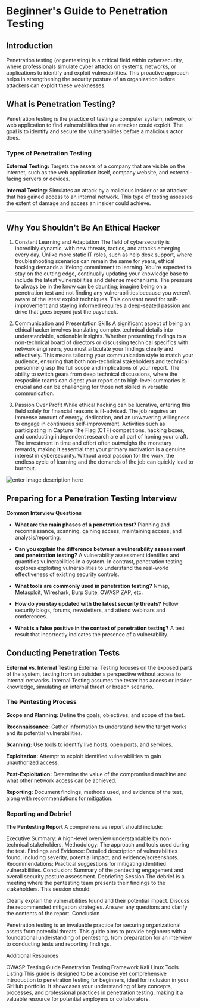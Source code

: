 # Beginner's Guide to Penetration Testing

## Introduction
Penetration testing (or pentesting) is a critical field within cybersecurity, where professionals simulate cyber attacks on systems, networks, or applications to identify and exploit vulnerabilities. This proactive approach helps in strengthening the security posture of an organization before attackers can exploit these weaknesses.

## What is Penetration Testing?
Penetration testing is the practice of testing a computer system, network, or web application to find vulnerabilities that an attacker could exploit. The goal is to identify and secure the vulnerabilities before a malicious actor does.

### Types of Penetration Testing

**External Testing:** Targets the assets of a company that are visible on the internet, such as the web application itself, company website, and external-facing servers or devices.

**Internal Testing:** Simulates an attack by a malicious insider or an attacker that has gained access to an internal network. This type of testing assesses the extent of damage and access an insider could achieve.

---------------

## Why You Shouldn't Be An Ethical Hacker
1. Constant Learning and Adaptation
The field of cybersecurity is incredibly dynamic, with new threats, tactics, and attacks emerging every day. Unlike more static IT roles, such as help desk support, where troubleshooting scenarios can remain the same for years, ethical hacking demands a lifelong commitment to learning. You're expected to stay on the cutting edge, continually updating your knowledge base to include the latest vulnerabilities and defense mechanisms.
The pressure to always be in the know can be daunting; imagine being on a penetration test and not finding any vulnerabilities because you weren't aware of the latest exploit techniques. This constant need for self-improvement and staying informed requires a deep-seated passion and drive that goes beyond just the paycheck.

2. Communication and Presentation Skills
A significant aspect of being an ethical hacker involves translating complex technical details into understandable, actionable insights. Whether presenting findings to a non-technical board of directors or discussing technical specifics with network engineers, you must articulate your findings clearly and effectively.
This means tailoring your communication style to match your audience, ensuring that both non-technical stakeholders and technical personnel grasp the full scope and implications of your report. The ability to switch gears from deep technical discussions, where the resposible teams can digest your report or to high-level summaries is crucial and can be challenging for those not skilled in versatile communication.

3. Passion Over Profit
While ethical hacking can be lucrative, entering this field solely for financial reasons is ill-advised. The job requires an immense amount of energy, dedication, and an unwavering willingness to engage in continuous self-improvement.
Activities such as participating in Capture The Flag (CTF) competitions, hacking boxes, and conducting independent research are all part of honing your craft. The investment in time and effort often outweighs the monetary rewards, making it essential that your primary motivation is a genuine interest in cybersecurity.
Without a real passion for the work, the endless cycle of learning and the demands of the job can quickly lead to burnout.

![enter image description here](https://github.com/hhkolberg/hhkolberg.github.io/blob/main/assets/pentest.png?raw=true)


## Preparing for a Penetration Testing Interview

**Common Interview Questions**

- **What are the main phases of a penetration test?**
Planning and reconnaissance, scanning, gaining access, maintaining access, and analysis/reporting.

- **Can you explain the difference between a vulnerability assessment and penetration testing?**
A vulnerability assessment identifies and quantifies vulnerabilities in a system. In contrast, penetration testing explores exploiting vulnerabilities to understand the real-world effectiveness of existing security controls.

- **What tools are commonly used in penetration testing?**
Nmap, Metasploit, Wireshark, Burp Suite, OWASP ZAP, etc.

- **How do you stay updated with the latest security threats?**
Follow security blogs, forums, newsletters, and attend webinars and conferences.

- **What is a false positive in the context of penetration testing?**
A test result that incorrectly indicates the presence of a vulnerability.

## Conducting Penetration Tests

**External vs. Internal Testing**
External Testing focuses on the exposed parts of the system, testing from an outsider's perspective without access to internal networks.
Internal Testing assumes the tester has access or insider knowledge, simulating an internal threat or breach scenario.

### The Pentesting Process
**Scope and Planning:** 
Define the goals, objectives, and scope of the test.

**Reconnaissance:** Gather information to understand how the target works and its potential vulnerabilities.

**Scanning:** Use tools to identify live hosts, open ports, and services.

**Exploitation:** Attempt to exploit identified vulnerabilities to gain unauthorized access.

**Post-Exploitation:** Determine the value of the compromised machine and what other network access can be achieved.

**Reporting:** Document findings, methods used, and evidence of the test, along with recommendations for mitigation.

### Reporting and Debrief

**The Pentesting Report**
A comprehensive report should include:

Executive Summary: A high-level overview understandable by non-technical stakeholders.
Methodology: The approach and tools used during the test.
Findings and Evidence: Detailed description of vulnerabilities found, including severity, potential impact, and evidence/screenshots.
Recommendations: Practical suggestions for mitigating identified vulnerabilities.
Conclusion: Summary of the pentesting engagement and overall security posture assessment.
Debriefing Session
The debrief is a meeting where the pentesting team presents their findings to the stakeholders. This session should:

Clearly explain the vulnerabilities found and their potential impact.
Discuss the recommended mitigation strategies.
Answer any questions and clarify the contents of the report.
Conclusion

Penetration testing is an invaluable practice for securing organizational assets from potential threats. This guide aims to provide beginners with a foundational understanding of pentesting, from preparation for an interview to conducting tests and reporting findings.

Additional Resources

OWASP Testing Guide
Penetration Testing Framework
Kali Linux Tools Listing
This guide is designed to be a concise yet comprehensive introduction to penetration testing for beginners, ideal for inclusion in your GitHub portfolio. It showcases your understanding of key concepts, processes, and professional practices in penetration testing, making it a valuable resource for potential employers or collaborators.
